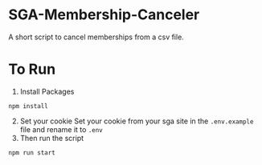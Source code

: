 # SGA-Membership-Canceler
A short script to cancel memberships from a csv file.

# To Run

1. Install Packages
```
npm install
```

2. Set your cookie
   Set your cookie from your sga site in the `.env.example` file and rename it to `.env`
4. Then run the script
```
npm run start
```
